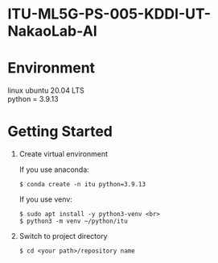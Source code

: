 # ITU-ML5G-PS-005-KDDI-UT-NakaoLab-AI

# Environment
linux ubuntu 20.04 LTS<br>
python = 3.9.13

# Getting Started
1. Create virtual environment
   
    If you use anaconda:

    ```
    $ conda create -n itu python=3.9.13
    ```

    If you use venv:
  
    ```
    $ sudo apt install -y python3-venv <br>
    $ python3 -m venv ~/python/itu
    ```

2. Switch to project directory
   
   ```
   $ cd <your path>/repository name
   ```
